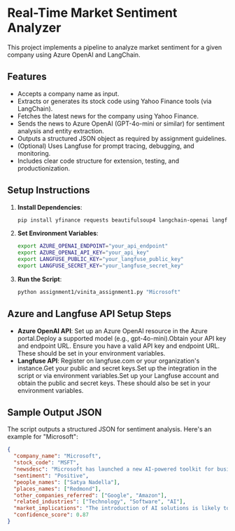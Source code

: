 # Real-Time Market Sentiment Analyzer

This project implements a pipeline to analyze market sentiment for a given company using Azure OpenAI and LangChain.

## Features

- Accepts a company name as input.
- Extracts or generates its stock code using Yahoo Finance tools (via LangChain).
- Fetches the latest news for the company using Yahoo Finance.
- Sends the news to Azure OpenAI (GPT-4o-mini or similar) for sentiment analysis and entity extraction.
- Outputs a structured JSON object as required by assignment guidelines.
- (Optional) Uses Langfuse for prompt tracing, debugging, and monitoring.
- Includes clear code structure for extension, testing, and productionization.


## Setup Instructions

1. **Install Dependencies**:
   ```bash
   pip install yfinance requests beautifulsoup4 langchain-openai langfuse pydantic
   ```

2. **Set Environment Variables**:
   ```bash
   export AZURE_OPENAI_ENDPOINT="your_api_endpoint"
   export AZURE_OPENAI_API_KEY="your_api_key"
   export LANGFUSE_PUBLIC_KEY="your_langfuse_public_key"
   export LANGFUSE_SECRET_KEY="your_langfuse_secret_key"
   ```

3. **Run the Script**:
   ```bash
   python assignment1/vinita_assignment1.py "Microsoft"
   ```

## Azure and Langfuse API Setup Steps

- **Azure OpenAI API**: Set up an Azure OpenAI resource in the Azure portal.Deploy a supported model (e.g., gpt-4o-mini).Obtain your API key and endpoint URL. Ensure you have a valid API key and endpoint URL. These should be set in your environment variables.
- **Langfuse API**: Register on langfuse.com or your organization's instance.Get your public and secret keys.Set up the integration in the script or via environment variables.Set up your Langfuse account and obtain the public and secret keys. These should also be set in your environment variables.

## Sample Output JSON

The script outputs a structured JSON for sentiment analysis. Here's an example for "Microsoft":

```json
{
  "company_name": "Microsoft",
  "stock_code": "MSFT",
  "newsdesc": "Microsoft has launched a new AI-powered toolkit for businesses, enhancing productivity functionalities across its suite of applications.",
  "sentiment": "Positive",
  "people_names": ["Satya Nadella"],
  "places_names": ["Redmond"],
  "other_companies_referred": ["Google", "Amazon"],
  "related_industries": ["Technology", "Software", "AI"],
  "market_implications": "The introduction of AI solutions is likely to increase Microsoft's competitive edge in the productivity software market and could attract more enterprise customers.",
  "confidence_score": 0.87
}
```

